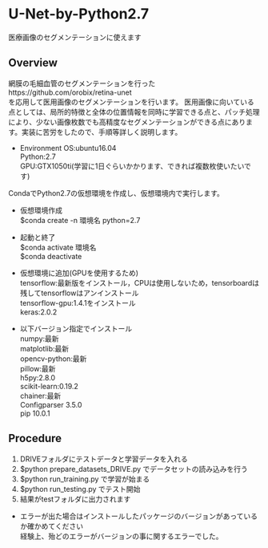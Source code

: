 # U-Net-by-Python2.7
医療画像のセグメンテーションに使えます

Overview
-
網膜の毛細血管のセグメンテーションを行ったhttps://github.com/orobix/retina-unet</br>
を応用して医用画像のセグメンテーションを行います。
医用画像に向いている点としては、局所的特徴と全体の位置情報を同時に学習できる点と、パッチ処理により、少ない画像枚数でも高精度なセグメンテーションができる点にあります。実装に苦労をしたので、手順等詳しく説明します。

- Environment
OS:ubuntu16.04</br>
Python:2.7</br>
GPU:GTX1050ti(学習に1日ぐらいかかります、できれば複数枚使いたいです)</br>

CondaでPython2.7の仮想環境を作成し、仮想環境内で実行します。</br>
- 仮想環境作成</br>
$conda create -n 環境名 python=2.7</br>
- 起動と終了</br>
$conda activate 環境名</br>
$conda deactivate</br>

- 仮想環境に追加(GPUを使用するため)</br>
tensorflow:最新版をインストール，CPUは使用しないため，tensorboardは残してtensorflowはアンインストール</br>
tensorflow-gpu:1.4.1をインストール</br>
keras:2.0.2</br>

- 以下バージョン指定でインストール</br>
numpy:最新</br>
matplotlib:最新</br>
opencv-python:最新</br>
pillow:最新</br>
h5py:2.8.0</br>
scikit-learn:0.19.2</br>
chainer:最新</br>
Configparser 3.5.0</br>
pip 10.0.1</br>

Procedure
-
1. DRIVEフォルダにテストデータと学習データを入れる
1. $python prepare_datasets_DRIVE.py でデータセットの読み込みを行う
1. $python run_training.py で学習が始まる
1. $python run_testing.py でテスト開始
1. 結果がtestフォルダに出力されます

- エラーが出た場合はインストールしたパッケージのバージョンがあっているか確かめてください</br>
  経験上、殆どのエラーがバージョンの事に関するエラーでした。
